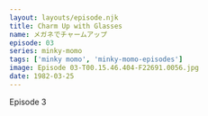 ```yaml
---
layout: layouts/episode.njk
title: Charm Up with Glasses
name: メガネでチャームアップ
episode: 03
series: minky-momo
tags: ['minky momo', 'minky-momo-episodes']
image: Episode 03-T00.15.46.404-F22691.0056.jpg
date: 1982-03-25
---
```


Episode 3